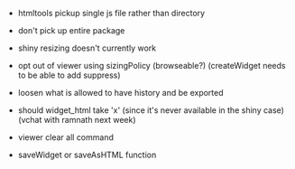 
- htmltools pickup single js file rather than directory

- don't pick up entire package

- shiny resizing doesn't currently work



- opt out of viewer using sizingPolicy (browseable?)
 (createWidget needs to be able to add suppress)


- loosen what is allowed to have history and be exported 

- should widget_html take 'x' (since it's never available in the shiny case)
  (vchat with ramnath next week)

- viewer clear all command
- saveWidget or saveAsHTML function